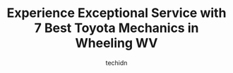 ---
layout: ampstory
image: https://images.unsplash.com/photo-1580654712603-eb43273aff33?ixlib=rb-4.0.3&ixid=MnwxMjA3fDB8MHxwaG90by1wYWdlfHx8fGVufDB8fHx8&auto=format&fit=crop&w=640&h=853&q=80
author: techidn
featured: false
description: Experience the excellence of automotive service by visiting the 7 best Toyota Mechanic in Wheeling WV, USA. With their expertise, attention to detail, and commitment to customer satisfaction
title: Experience Exceptional Service with 7 Best Toyota Mechanics in Wheeling WV
cover:
   title: Experience Exceptional Service with 7 Best Toyota Mechanics in Wheeling WV
   subtitle: Rickpate
   background: https://images.unsplash.com/photo-1580654712603-eb43273aff33?ixlib=rb-4.0.3&ixid=MnwxMjA3fDB8MHxwaG90by1wYWdlfHx8fGVufDB8fHx8&auto=format&fit=crop&w=640&h=853&q=80

pages: 
 - layout: thirds
   top: <h1>#1 Wheeling Tire Center</h1>
   bottom: "<p>Exaggerated labor costs.  Went in for a suspension leveling and was quoted $450 for the part, labor, and front end alignment.  Come to find out the part costs $56.  So, l</p>"
   background: https://www.knot35.com/toplist/wp-content/uploads/2023/06/best-toyota-mechanic-1-in-wheeling-wv-1685840838.jpeg
   backgroundblur: true
 - layout: thirds
   top: <h1>#2 Straub Collision Center</h1>
   bottom: "<p>21 20th St, Wheeling, WV 26003, United States</p>"
   background: https://www.knot35.com/toplist/wp-content/uploads/2023/06/best-toyota-mechanic-2-in-wheeling-wv-1685840839.jpeg
   cta:
      link: https://www.knot35.com/toplist/experience-exceptional-service-with-7-best-toyota-mechanics-in-wheeling-wv/
      text: Experience Exceptional Service with 7 Best Toyota Mechanics in Wheeling WV
 - layout: thirds
   top: <h1>#3 Pauls Tire Services</h1>
   bottom: "<p>50 33rd St, Wheeling, WV 26003, United States</p>"
   background: https://www.knot35.com/toplist/wp-content/uploads/2023/06/best-toyota-mechanic-3-in-wheeling-wv-1685840839.jpeg
   cta:
      link: https://www.knot35.com/toplist/experience-exceptional-service-with-7-best-toyota-mechanics-in-wheeling-wv/
      text: Experience Exceptional Service with 7 Best Toyota Mechanics in Wheeling WV
 - layout: thirds
   top: <h1>#4 ASAP Auto Repair</h1>
   bottom: "<p>112 16th St, Wheeling, WV 26003, United States</p>"
   background: https://images.unsplash.com/photo-1527066579998-dbbae57f45ce?ixlib=rb-4.0.3&ixid=MnwxMjA3fDB8MHxwaG90by1wYWdlfHx8fGVufDB8fHx8&auto=format&fit=crop&w=640&h=853&q=80
   cta:
      link: https://www.knot35.com/toplist/experience-exceptional-service-with-7-best-toyota-mechanics-in-wheeling-wv/
      text: Experience Exceptional Service with 7 Best Toyota Mechanics in Wheeling WV
 - layout: thirds
   top: <h1>#5 The Auto Shop</h1>
   bottom: "<p>617 Fulton St, Wheeling, WV 26003, United States</p>"
   background: https://images.unsplash.com/photo-1553949345-eb786bb3f7ba?ixlib=rb-4.0.3&ixid=MnwxMjA3fDB8MHxwaG90by1wYWdlfHx8fGVufDB8fHx8&auto=format&fit=crop&w=640&h=853&q=80
   cta:
      link: https://www.knot35.com/toplist/experience-exceptional-service-with-7-best-toyota-mechanics-in-wheeling-wv/
      text: Experience Exceptional Service with 7 Best Toyota Mechanics in Wheeling WV
 - layout: thirds
   top: <h1>#6 Jerrys Auto Service</h1>
   bottom: "<p>1001 Mount Dechantal Rd, Wheeling, WV 26003, United States</p>"
   background: https://images.unsplash.com/photo-1564951434112-64d74cc2a2d7?ixlib=rb-4.0.3&ixid=MnwxMjA3fDB8MHxwaG90by1wYWdlfHx8fGVufDB8fHx8&auto=format&fit=crop&w=640&h=853&q=80
   cta:
      link: https://www.knot35.com/toplist/experience-exceptional-service-with-7-best-toyota-mechanics-in-wheeling-wv/
      text: Experience Exceptional Service with 7 Best Toyota Mechanics in Wheeling WV
 - layout: thirds
   top: <h1>#7 Schmidt Brothers Tire & Service Center</h1>
   bottom: "<p>2811 Eoff St, Wheeling, WV 26003, United States</p>"
   background: https://images.unsplash.com/photo-1534312527009-56c7016453e6?ixlib=rb-4.0.3&ixid=MnwxMjA3fDB8MHxwaG90by1wYWdlfHx8fGVufDB8fHx8&auto=format&fit=crop&w=640&h=853&q=80
   cta:
      link: https://www.knot35.com/toplist/experience-exceptional-service-with-7-best-toyota-mechanics-in-wheeling-wv/
      text: Experience Exceptional Service with 7 Best Toyota Mechanics in Wheeling WV
 - layout: thirds
   middle: Continue reading...
   background: https://images.unsplash.com/photo-1618005182384-a83a8bd57fbe?ixlib=rb-4.0.3&ixid=MnwxMjA3fDB8MHxwaG90by1wYWdlfHx8fGVufDB8fHx8&auto=format&fit=crop&w=640&h=853&q=80
   cta:
      link: https://www.knot35.com/toplist/experience-exceptional-service-with-7-best-toyota-mechanics-in-wheeling-wv/
      text: Experience Exceptional Service with 7 Best Toyota Mechanics in Wheeling WV
      
---